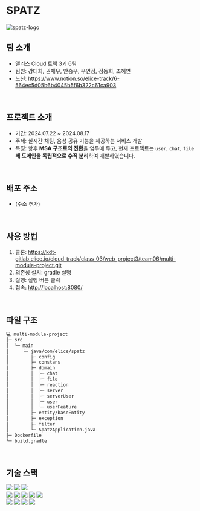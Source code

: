 # SPATZ
![spatz-logo](/uploads/75c80f561531b5ab9b89070626774286/spatz-logo.png)
<br>


## 팀 소개
- 엘리스 Cloud 트랙 3기 6팀
- 팀원: 강대희, 권재우, 안승우, 우연정, 정동희, 조혜연
- 노션: https://www.notion.so/elice-track/6-564ec5d05b6b4045b5f6b322c61ca903
<br>

## 프로젝트 소개
- 기간: 2024.07.22 ~ 2024.08.17
- 주제: 실시간 채팅, 음성 공유 기능을 제공하는 서비스 개발
- 특징: 향후 **MSA 구조로의 전환**을 염두에 두고, 현재 프로젝트는 `user`, `chat`, `file` **세 도메인을 독립적으로 수직 분리**하여 개발하였습니다.
<br>

## 배포 주소
- (주소 추가)
<br>

## 사용 방법
1. 클론: <https://kdt-gitlab.elice.io/cloud_track/class_03/web_project3/team06/multi-module-project.git>
2. 의존성 설치: gradle 실행
3. 실행: 실행 버튼 클릭
4. 접속: <http://localhost:8080/>
<br>

## 파일 구조
```bash
💻 multi-module-project
├─ src
│  └─ main
│     └─ java/com/elice/spatz
│        ├─ config
│        ├─ constans
│        ├─ domain
│        │  ├─ chat
│        │  ├─ file
│        │  ├─ reaction
│        │  ├─ server
│        │  ├─ serverUser
│        │  ├─ user
│        │  └─ userFeature
│        ├─ entity/baseEntity
│        ├─ exception
│        ├─ filter
│        └─ SpatzApplication.java
├─ Dockerfile
└─ build.gradle
```
<br>


## 기술 스택
<div>
    <img src="https://img.shields.io/badge/openjdk-000000?style=for-the-badge&logo=openjdk&logoColor=white">
    <img src="https://img.shields.io/badge/springboot-6DB33F?style=for-the-badge&logo=springboot&logoColor=white">
    <img src="https://img.shields.io/badge/springsecurity-6DB33F?style=for-the-badge&logo=springsecurity&logoColor=white">
<div>
    <img src="https://img.shields.io/badge/redis-FF4438?style=for-the-badge&logo=redis&logoColor=white">
    <img src="https://img.shields.io/badge/docker-2496ED?style=for-the-badge&logo=docker&logoColor=white">
    <img src="https://img.shields.io/badge/nginx-009639?style=for-the-nginx&logo=nginx&logoColor=white">
    <img src="https://img.shields.io/badge/runner-FC6D26?style=for-the-badge&logoColor=white">
    <img src="https://img.shields.io/badge/websocket-FEEA3F?style=for-the-badge&logoColor=white">  </div>
</div>
<div>
    <img src="https://img.shields.io/badge/amazonec2-FF9900?style=for-the-badge&logo=amazonec2&logoColor=white">
    <img src="https://img.shields.io/badge/amazonroute53-8C4FFF?style=for-the-badge&logo=amazonroute53&logoColor=white">
    <img src="https://img.shields.io/badge/amazons3-569A31?style=for-the-badge&logo=amazons3&logoColor=white">
    <img src="https://img.shields.io/badge/amazonrds-527FFF?style=for-the-badge&logo=amazonrds&logoColor=white">
</div>
<br>






